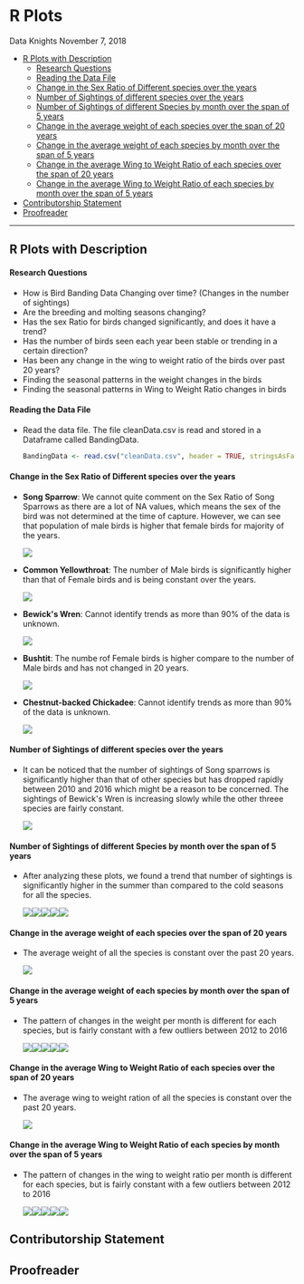 R Plots
================
Data Knights
November 7, 2018

-   [R Plots with Description](#r-plots-with-description)
    -   [Research Questions](#research-questions)
    -   [Reading the Data File](#reading-the-data-file)
    -   [Change in the Sex Ratio of Different species over the years](#change-in-the-sex-ratio-of-different-species-over-the-years)
    -   [Number of Sightings of different species over the years](#number-of-sightings-of-different-species-over-the-years)
    -   [Number of Sightings of different Species by month over the span of 5 years](#number-of-sightings-of-different-species-by-month-over-the-span-of-5-years)
    -   [Change in the average weight of each species over the span of 20 years](#change-in-the-average-weight-of-each-species-over-the-span-of-20-years)
    -   [Change in the average weight of each species by month over the span of 5 years](#change-in-the-average-weight-of-each-species-by-month-over-the-span-of-5-years)
    -   [Change in the average Wing to Weight Ratio of each species over the span of 20 years](#change-in-the-average-wing-to-weight-ratio-of-each-species-over-the-span-of-20-years)
    -   [Change in the average Wing to Weight Ratio of each species by month over the span of 5 years](#change-in-the-average-wing-to-weight-ratio-of-each-species-by-month-over-the-span-of-5-years)
-   [Contributorship Statement](#contributorship-statement)
-   [Proofreader](#proofreader)

------------------------------------------------------------------------

R Plots with Description
------------------------

#### Research Questions

-   How is Bird Banding Data Changing over time? (Changes in the number of sightings)
-   Are the breeding and molting seasons changing?
-   Has the sex Ratio for birds changed significantly, and does it have a trend?
-   Has the number of birds seen each year been stable or trending in a certain direction?
-   Has been any change in the wing to weight ratio of the birds over past 20 years?
-   Finding the seasonal patterns in the weight changes in the birds
-   Finding the seasonal patterns in Wing to Weight Ratio changes in birds

#### Reading the Data File

-   Read the data file. The file cleanData.csv is read and stored in a Dataframe called BandingData.

    ``` r
    BandingData <- read.csv("cleanData.csv", header = TRUE, stringsAsFactors = FALSE)
    ```

#### Change in the Sex Ratio of Different species over the years

-   **Song Sparrow**: We cannot quite comment on the Sex Ratio of Song Sparrows as there are a lot of NA values, which means the sex of the bird was not determined at the time of capture. However, we can see that population of male birds is higher that female birds for majority of the years.

    ![](r_plots_files/figure-markdown_github/unnamed-chunk-3-1.png)

-   **Common Yellowthroat**: The number of Male birds is significantly higher than that of Female birds and is being constant over the years.

    ![](r_plots_files/figure-markdown_github/unnamed-chunk-4-1.png)

-   **Bewick's Wren**: Cannot identify trends as more than 90% of the data is unknown.

    ![](r_plots_files/figure-markdown_github/unnamed-chunk-5-1.png)

-   **Bushtit**: The numbe rof Female birds is higher compare to the number of Male birds and has not changed in 20 years.

    ![](r_plots_files/figure-markdown_github/unnamed-chunk-6-1.png)

-   **Chestnut-backed Chickadee**: Cannot identify trends as more than 90% of the data is unknown.

    ![](r_plots_files/figure-markdown_github/unnamed-chunk-7-1.png)

#### Number of Sightings of different species over the years

-   It can be noticed that the number of sightings of Song sparrows is significantly higher than that of other species but has dropped rapidly between 2010 and 2016 which might be a reason to be concerned. The sightings of Bewick's Wren is increasing slowly while the other threee species are fairly constant.

    ![](r_plots_files/figure-markdown_github/unnamed-chunk-8-1.png)

#### Number of Sightings of different Species by month over the span of 5 years

-   After analyzing these plots, we found a trend that number of sightings is significantly higher in the summer than compared to the cold seasons for all the species.

    ![](r_plots_files/figure-markdown_github/unnamed-chunk-9-1.png)![](r_plots_files/figure-markdown_github/unnamed-chunk-9-2.png)![](r_plots_files/figure-markdown_github/unnamed-chunk-9-3.png)![](r_plots_files/figure-markdown_github/unnamed-chunk-9-4.png)![](r_plots_files/figure-markdown_github/unnamed-chunk-9-5.png)

#### Change in the average weight of each species over the span of 20 years

-   The average weight of all the species is constant over the past 20 years.

    ![](r_plots_files/figure-markdown_github/unnamed-chunk-10-1.png)

#### Change in the average weight of each species by month over the span of 5 years

-   The pattern of changes in the weight per month is different for each species, but is fairly constant with a few outliers between 2012 to 2016

    ![](r_plots_files/figure-markdown_github/unnamed-chunk-11-1.png)![](r_plots_files/figure-markdown_github/unnamed-chunk-11-2.png)![](r_plots_files/figure-markdown_github/unnamed-chunk-11-3.png)![](r_plots_files/figure-markdown_github/unnamed-chunk-11-4.png)![](r_plots_files/figure-markdown_github/unnamed-chunk-11-5.png)

#### Change in the average Wing to Weight Ratio of each species over the span of 20 years

-   The average wing to weight ration of all the species is constant over the past 20 years.

    ![](r_plots_files/figure-markdown_github/unnamed-chunk-12-1.png)

#### Change in the average Wing to Weight Ratio of each species by month over the span of 5 years

-   The pattern of changes in the wing to weight ratio per month is different for each species, but is fairly constant with a few outliers between 2012 to 2016

    ![](r_plots_files/figure-markdown_github/unnamed-chunk-13-1.png)![](r_plots_files/figure-markdown_github/unnamed-chunk-13-2.png)![](r_plots_files/figure-markdown_github/unnamed-chunk-13-3.png)![](r_plots_files/figure-markdown_github/unnamed-chunk-13-4.png)![](r_plots_files/figure-markdown_github/unnamed-chunk-13-5.png)

Contributorship Statement
-------------------------

Proofreader
-----------
